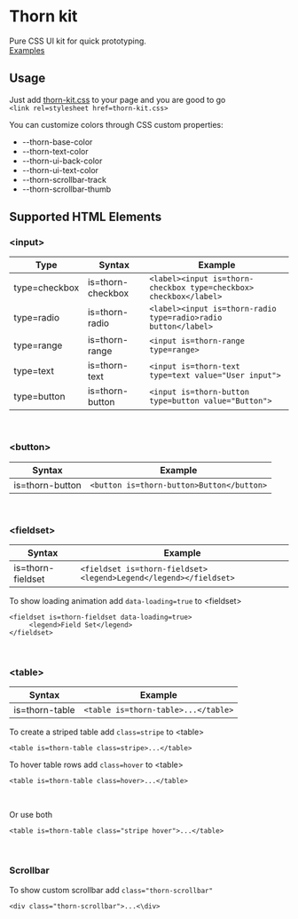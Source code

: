 # Thorn kit

Pure CSS UI kit for quick prototyping.
<br>
<a href="https://evgenii-d.github.io/thorn-kit/" target="_blank">Examples</a>

## Usage
Just add [thorn-kit.css](https://github.com/evgenii-d/thorn-kit/blob/main/css/thorn-kit.css) to your page and you are good to go
<br>
`<link rel=stylesheet href=thorn-kit.css>`
<br>

You can customize colors through CSS custom properties:
- --thorn-base-color
- --thorn-text-color
- --thorn-ui-back-color
- --thorn-ui-text-color
- --thorn-scrollbar-track
- --thorn-scrollbar-thumb


## Supported HTML Elements
### \<input\>
|Type|Syntax|Example|
|---|---|---|
|type=checkbox|is=thorn-checkbox|`<label><input is=thorn-checkbox type=checkbox> checkbox</label>`|
|type=radio|is=thorn-radio|`<label><input is=thorn-radio type=radio>radio button</label>`|
|type=range|is=thorn-range|`<input is=thorn-range type=range>`|
|type=text|is=thorn-text|`<input is=thorn-text type=text value="User input">`|
|type=button|is=thorn-button|`<input is=thorn-button type=button value="Button">`|
<br>

### \<button\>
|Syntax|Example|
|---|---|
|is=thorn-button|`<button is=thorn-button>Button</button>`|
<br>

### \<fieldset\>
|Syntax|Example|
|---|---|
|is=thorn-fieldset|`<fieldset is=thorn-fieldset><legend>Legend</legend></fieldset>`|

To show loading animation add `data-loading=true` to \<fieldset\>
```
<fieldset is=thorn-fieldset data-loading=true>
     <legend>Field Set</legend>
</fieldset>
```
<br>

### \<table\>
|Syntax|Example|
|---|---|
|is=thorn-table|`<table is=thorn-table>...</table>`|

To create a striped table add `class=stripe` to \<table\>
```
<table is=thorn-table class=stripe>...</table>
```
To hover table rows add `class=hover` to \<table\>
```
<table is=thorn-table class=hover>...</table>
```
<br>

Or use both
```
<table is=thorn-table class="stripe hover">...</table>
```
<br>

### Scrollbar
To show custom scrollbar add `class="thorn-scrollbar"`
```
<div class="thorn-scrollbar">...<\div>
```

